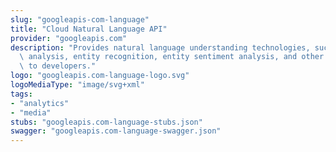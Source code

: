 ```yaml
---
slug: "googleapis-com-language"
title: "Cloud Natural Language API"
provider: "googleapis.com"
description: "Provides natural language understanding technologies, such as sentiment\
  \ analysis, entity recognition, entity sentiment analysis, and other text annotations,\
  \ to developers."
logo: "googleapis.com-language-logo.svg"
logoMediaType: "image/svg+xml"
tags:
- "analytics"
- "media"
stubs: "googleapis.com-language-stubs.json"
swagger: "googleapis.com-language-swagger.json"
---
```

